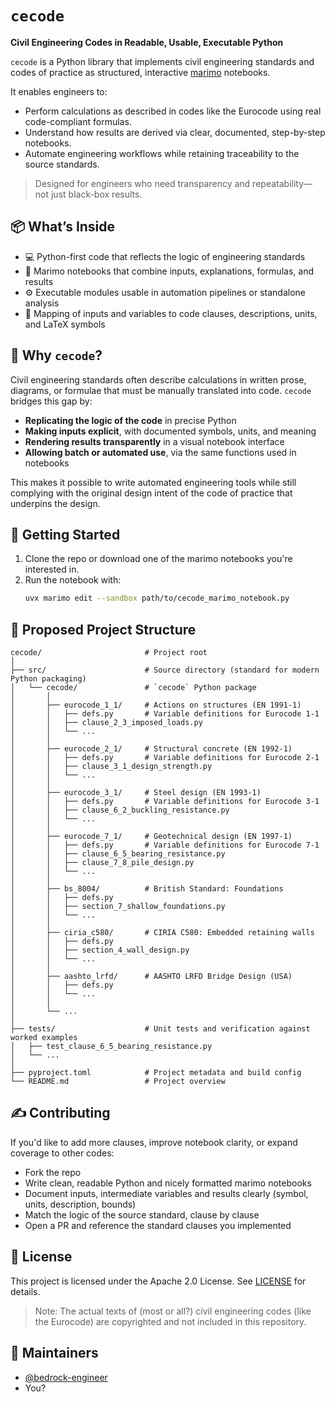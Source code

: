 # `cecode`

**Civil Engineering Codes in Readable, Usable, Executable Python**

`cecode` is a Python library that implements civil engineering standards and codes of practice as structured, interactive [marimo](https://marimo.io) notebooks.

It enables engineers to:

- Perform calculations as described in codes like the Eurocode using real code-compliant formulas.
- Understand how results are derived via clear, documented, step-by-step notebooks.
- Automate engineering workflows while retaining traceability to the source standards.

> Designed for engineers who need transparency and repeatability—not just black-box results.

## 📦 What’s Inside

- 💻 Python-first code that reflects the logic of engineering standards
- 📓 Marimo notebooks that combine inputs, explanations, formulas, and results
- ⚙️ Executable modules usable in automation pipelines or standalone analysis
- 📖 Mapping of inputs and variables to code clauses, descriptions, units, and LaTeX symbols

## 🧱 Why `cecode`?

Civil engineering standards often describe calculations in written prose, diagrams, or formulae that must be manually translated into code. `cecode` bridges this gap by:

- **Replicating the logic of the code** in precise Python
- **Making inputs explicit**, with documented symbols, units, and meaning
- **Rendering results transparently** in a visual notebook interface
- **Allowing batch or automated use**, via the same functions used in notebooks

This makes it possible to write automated engineering tools while still complying with the original design intent of the code of practice that underpins the design.

## 🚀 Getting Started

1. Clone the repo or download one of the marimo notebooks you're interested in.
2. Run the notebook with:  
   ```bash
   uvx marimo edit --sandbox path/to/cecode_marimo_notebook.py
   ```

## 📁 Proposed Project Structure

```text
cecode/                       # Project root
│
├── src/                      # Source directory (standard for modern Python packaging)
│   └── cecode/               # `cecode` Python package
│       │
│       ├── eurocode_1_1/     # Actions on structures (EN 1991-1)
│       │   ├── defs.py       # Variable definitions for Eurocode 1-1
│       │   ├── clause_2_3_imposed_loads.py
│       │   └── ...
│       │
│       ├── eurocode_2_1/     # Structural concrete (EN 1992-1)
│       │   ├── defs.py       # Variable definitions for Eurocode 2-1
│       │   ├── clause_3_1_design_strength.py
│       │   └── ...
│       │
│       ├── eurocode_3_1/     # Steel design (EN 1993-1)
│       │   ├── defs.py       # Variable definitions for Eurocode 3-1
│       │   ├── clause_6_2_buckling_resistance.py
│       │   └── ...
│       │
│       ├── eurocode_7_1/     # Geotechnical design (EN 1997-1)
│       │   ├── defs.py       # Variable definitions for Eurocode 7-1
│       │   ├── clause_6_5_bearing_resistance.py 
│       │   ├── clause_7_8_pile_design.py
│       │   └── ...
│       │
│       ├── bs_8004/          # British Standard: Foundations
│       │   ├── defs.py
│       │   ├── section_7_shallow_foundations.py
│       │   └── ...
│       │
│       ├── ciria_c580/       # CIRIA C580: Embedded retaining walls
│       │   ├── defs.py
│       │   ├── section_4_wall_design.py
│       │   └── ...
│       │
│       ├── aashto_lrfd/      # AASHTO LRFD Bridge Design (USA)
│       │   ├── defs.py
│       │   └── ...
│       │
│       └── ...
│
├── tests/                    # Unit tests and verification against worked examples
│   ├── test_clause_6_5_bearing_resistance.py
│   └── ...
│
├── pyproject.toml            # Project metadata and build config
└── README.md                 # Project overview
```

## ✍️ Contributing

If you'd like to add more clauses, improve notebook clarity, or expand coverage to other codes:

- Fork the repo
- Write clean, readable Python and nicely formatted marimo notebooks
- Document inputs, intermediate variables and results clearly (symbol, units, description, bounds)
- Match the logic of the source standard, clause by clause
- Open a PR and reference the standard clauses you implemented

## 📄 License

This project is licensed under the Apache 2.0 License. See [LICENSE](LICENSE) for details.

> Note: The actual texts of (most or all?) civil engineering codes (like the Eurocode) are copyrighted and not included in this repository.

## 👷 Maintainers

- [@bedrock-engineer](https://github.com/bedrock-engineer)
- You?
